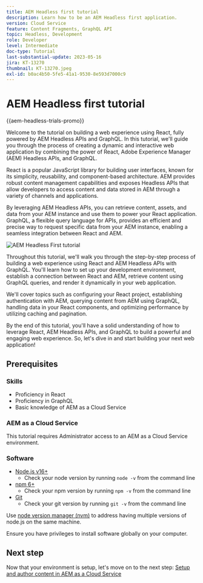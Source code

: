 ```yaml
---
title: AEM Headless first tutorial
description: Learn how to be an AEM Headless first application.
version: Cloud Service
feature: Content Fragments, GraphQL API
topic: Headless, Development
role: Developer
level: Intermediate
doc-type: Tutorial
last-substantial-update: 2023-05-16
jira: KT-13270
thumbnail: KT-13270.jpeg
exl-id: b0ac4b50-5fe5-41a1-9530-8e593d7000c9
---
```

# AEM Headless first tutorial

{{aem-headless-trials-promo}}

Welcome to the tutorial on building a web experience using React, fully powered by AEM Headless APIs and GraphQL. In this tutorial, we'll guide you through the process of creating a dynamic and interactive web application by combining the power of React, Adobe Experience Manager (AEM) Headless APIs, and GraphQL.

React is a popular JavaScript library for building user interfaces, known for its simplicity, reusability, and component-based architecture. AEM provides robust content management capabilities and exposes Headless APIs that allow developers to access content and data stored in AEM through a variety of channels and applications.

By leveraging AEM Headless APIs, you can retrieve content, assets, and data from your AEM instance and use them to power your React application. GraphQL, a flexible query language for APIs, provides an efficient and precise way to request specific data from your AEM instance, enabling a seamless integration between React and AEM.

![AEM Headless First tutorial](./assets/overview/overview.png)

Throughout this tutorial, we'll walk you through the step-by-step process of building a web experience using React and AEM Headless APIs with GraphQL. You'll learn how to set up your development environment, establish a connection between React and AEM, retrieve content using GraphQL queries, and render it dynamically in your web application.

We'll cover topics such as configuring your React project, establishing authentication with AEM, querying content from AEM using GraphQL, handling data in your React components, and optimizing performance by utilizing caching and pagination.

By the end of this tutorial, you'll have a solid understanding of how to leverage React, AEM Headless APIs, and GraphQL to build a powerful and engaging web experience. So, let's dive in and start building your next web application!

## Prerequisites

### Skills

+ Proficiency in React
+ Proficiency in GraphQL
+ Basic knowledge of AEM as a Cloud Service

### AEM as a Cloud Service

This tutorial requires Administrator access to an AEM as a Cloud Service environment.

### Software

+   [Node.js v16+](https://nodejs.org/en/)
    + Check your node version by running `node -v` from the command line
+   [npm 6+](https://www.npmjs.com/)
    + Check your npm version by running `npm -v` from the command line
+   [Git](https://git-scm.com/) 
    + Check your git version by running `git -v` from the command line

Use [node version manager (nvm)](https://github.com/nvm-sh/nvm) to address having multiple versions of node.js on the same machine.

Ensure you have privileges to install software globally on your computer.

## Next step

Now that your environment is setup, let's move on to the next step: [Setup and author content in AEM as a Cloud Service](./1-content-modeling.md)

